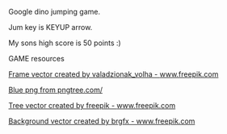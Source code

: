 Google dino jumping game.

Jum key is KEYUP arrow.

My sons high score is 50 points :)

GAME resources

<a href='https://www.freepik.com/vectors/frame'>Frame vector created by valadzionak_volha - www.freepik.com</a>

<a href='https://pngtree.com/so/Blue'>Blue png from pngtree.com/</a>

<a href='https://www.freepik.com/vectors/tree'>Tree vector created by freepik - www.freepik.com</a>

<a href='https://www.freepik.com/vectors/background'>Background vector created by brgfx - www.freepik.com</a>
